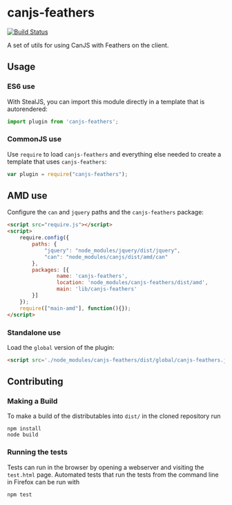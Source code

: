# canjs-feathers

[![Build Status](https://travis-ci.org/feathersjs/canjs-feathers.png?branch=master)](https://travis-ci.org/feathersjs/canjs-feathers)

A set of utils for using CanJS with Feathers on the client.

## Usage

### ES6 use

With StealJS, you can import this module directly in a template that is autorendered:

```js
import plugin from 'canjs-feathers';
```

### CommonJS use

Use `require` to load `canjs-feathers` and everything else
needed to create a template that uses `canjs-feathers`:

```js
var plugin = require("canjs-feathers");
```

## AMD use

Configure the `can` and `jquery` paths and the `canjs-feathers` package:

```html
<script src="require.js"></script>
<script>
	require.config({
	    paths: {
	        "jquery": "node_modules/jquery/dist/jquery",
	        "can": "node_modules/canjs/dist/amd/can"
	    },
	    packages: [{
		    	name: 'canjs-feathers',
		    	location: 'node_modules/canjs-feathers/dist/amd',
		    	main: 'lib/canjs-feathers'
	    }]
	});
	require(["main-amd"], function(){});
</script>
```

### Standalone use

Load the `global` version of the plugin:

```html
<script src='./node_modules/canjs-feathers/dist/global/canjs-feathers.js'></script>
```

## Contributing

### Making a Build

To make a build of the distributables into `dist/` in the cloned repository run

```
npm install
node build
```

### Running the tests

Tests can run in the browser by opening a webserver and visiting the `test.html` page.
Automated tests that run the tests from the command line in Firefox can be run with

```
npm test
```
